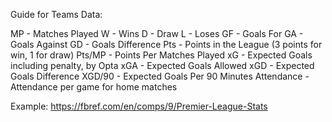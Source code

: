 Guide for Teams Data:

MP - Matches Played
W - Wins
D - Draw
L - Loses
GF - Goals For
GA - Goals Against
GD - Goals Difference
Pts - Points in the League (3 points for win, 1 for draw)
Pts/MP - Points Per Matches Played
xG - Expected Goals including penalty, by Opta
xGA - Expected Goals Allowed
xGD - Expected Goals Difference
XGD/90 - Expected Goals Per 90 Minutes
Attendance - Attendance per game for home matches

Example:
https://fbref.com/en/comps/9/Premier-League-Stats
